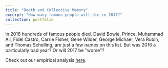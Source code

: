 ```yaml
---
title: "Death and Collective Memory"
excerpt: "How many famous people will die in 2017?"
collection: portfolio
---
```


In 2016 hundreds of famous people died. David Bowie, Prince, Muhammad Ali, Fidel Castro, Carrie Fisher, Gene Wilder, George Michael, Vera Rubin, and Thomas Schelling, are just a few names on this list. But was 2016 a particularly bad year? Or will 2017 be "worse"?

Check out our empirical analysis <a href="https://macro.media.mit.edu/2017/" target="_blank">here</a>.


